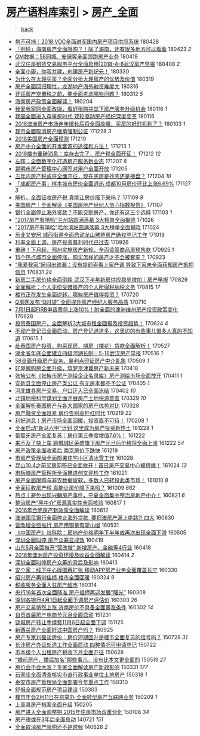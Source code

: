 [房产语料库索引](../../README.md)  > [房产_全面](房产_全面.md)
====
> [back](../README.md)

- [势不可挡｜2018 VOC全面进军国内房产项目供应系统](http://jkwz.applinzi.com/ittc/7096990269985784843.html#%E5%8A%BF%E4%B8%8D%E5%8F%AF%E6%8C%A1%EF%BD%9C2018%C2%A0VOC%E5%85%A8%E9%9D%A2%E8%BF%9B%E5%86%9B%E5%9B%BD%E5%86%85%E6%88%BF%E4%BA%A7%E9%A1%B9%E7%9B%AE%E4%BE%9B%E5%BA%94%E7%B3%BB%E7%BB%9F) 180428  
- [「别慌」海南房产全面限购？！除了海南，还有很多地方可以看看](http://jkwz.applinzi.com/ittc/7095250667855938567.html#%E3%80%8C%E5%88%AB%E6%85%8C%E3%80%8D%E6%B5%B7%E5%8D%97%E6%88%BF%E4%BA%A7%E5%85%A8%E9%9D%A2%E9%99%90%E8%B4%AD%EF%BC%9F%EF%BC%81%E9%99%A4%E4%BA%86%E6%B5%B7%E5%8D%97%EF%BC%8C%E8%BF%98%E6%9C%89%E5%BE%88%E5%A4%9A%E5%9C%B0%E6%96%B9%E5%8F%AF%E4%BB%A5%E7%9C%8B%E7%9C%8B) 180423 *2* 
- [QM数据：58同城、安居客全面领跑房产业务](http://jkwz.applinzi.com/ittc/7093625779273597963.html#QM%E6%95%B0%E6%8D%AE%EF%BC%9A58%E5%90%8C%E5%9F%8E%E3%80%81%E5%AE%89%E5%B1%85%E5%AE%A2%E5%85%A8%E9%9D%A2%E9%A2%86%E8%B7%91%E6%88%BF%E4%BA%A7%E4%B8%9A%E5%8A%A1) 180419  
- [武汉住房租赁交易服务平台全面启用|2018-4-8武汉房产早报](http://jkwz.applinzi.com/ittc/7089518437384848401.html#%E6%AD%A6%E6%B1%89%E4%BD%8F%E6%88%BF%E7%A7%9F%E8%B5%81%E4%BA%A4%E6%98%93%E6%9C%8D%E5%8A%A1%E5%B9%B3%E5%8F%B0%E5%85%A8%E9%9D%A2%E5%90%AF%E7%94%A8%7C2018-4-8%E6%AD%A6%E6%B1%89%E6%88%BF%E4%BA%A7%E6%97%A9%E6%8A%A5) 180408 *2* 
- [全面小康，你我共建，创建房产新纪元！](http://jkwz.applinzi.com/ittc/7086232359055918096.html#%E5%85%A8%E9%9D%A2%E5%B0%8F%E5%BA%B7%EF%BC%8C%E4%BD%A0%E6%88%91%E5%85%B1%E5%BB%BA%EF%BC%8C%E5%88%9B%E5%BB%BA%E6%88%BF%E4%BA%A7%E6%96%B0%E7%BA%AA%E5%85%83%EF%BC%81) 180330  
- [为什么在大理买房？全面分析大理房产的优势及价值](http://jkwz.applinzi.com/ittc/7082215349061944337.html#%E4%B8%BA%E4%BB%80%E4%B9%88%E5%9C%A8%E5%A4%A7%E7%90%86%E4%B9%B0%E6%88%BF%EF%BC%9F%E5%85%A8%E9%9D%A2%E5%88%86%E6%9E%90%E5%A4%A7%E7%90%86%E6%88%BF%E4%BA%A7%E7%9A%84%E4%BC%98%E5%8A%BF%E5%8F%8A%E4%BB%B7%E5%80%BC) 180319  
- [房产全面回归理性，龙湖地产海外融资难度大](http://jkwz.applinzi.com/ittc/7081063271602062352.html#%E6%88%BF%E4%BA%A7%E5%85%A8%E9%9D%A2%E5%9B%9E%E5%BD%92%E7%90%86%E6%80%A7%EF%BC%8C%E9%BE%99%E6%B9%96%E5%9C%B0%E4%BA%A7%E6%B5%B7%E5%A4%96%E8%9E%8D%E8%B5%84%E9%9A%BE%E5%BA%A6%E5%A4%A7) 180316  
- [开征房产空置税之前，要全面考虑哪些问题？](http://jkwz.applinzi.com/ittc/7079562616962024464.html#%E5%BC%80%E5%BE%81%E6%88%BF%E4%BA%A7%E7%A9%BA%E7%BD%AE%E7%A8%8E%E4%B9%8B%E5%89%8D%EF%BC%8C%E8%A6%81%E5%85%A8%E9%9D%A2%E8%80%83%E8%99%91%E5%93%AA%E4%BA%9B%E9%97%AE%E9%A2%98%EF%BC%9F) 180312 *5* 
- [海南房产政策全面解读！](http://jkwz.applinzi.com/ittc/7066263506242765834.html#%E6%B5%B7%E5%8D%97%E6%88%BF%E4%BA%A7%E6%94%BF%E7%AD%96%E5%85%A8%E9%9D%A2%E8%A7%A3%E8%AF%BB%EF%BC%81) 180204  
- [我爱我家网全面改版，看好租购并举下房产服务升级机会](http://jkwz.applinzi.com/ittc/7059223800497832970.html#%E6%88%91%E7%88%B1%E6%88%91%E5%AE%B6%E7%BD%91%E5%85%A8%E9%9D%A2%E6%94%B9%E7%89%88%EF%BC%8C%E7%9C%8B%E5%A5%BD%E7%A7%9F%E8%B4%AD%E5%B9%B6%E4%B8%BE%E4%B8%8B%E6%88%BF%E4%BA%A7%E6%9C%8D%E5%8A%A1%E5%8D%87%E7%BA%A7%E6%9C%BA%E4%BC%9A) 180116 *1* 
- [我国全面进入存量房时代 双轮驱动房产经纪深度变革](http://jkwz.applinzi.com/ittc/7059220193803240454.html#%E6%88%91%E5%9B%BD%E5%85%A8%E9%9D%A2%E8%BF%9B%E5%85%A5%E5%AD%98%E9%87%8F%E6%88%BF%E6%97%B6%E4%BB%A3+%E5%8F%8C%E8%BD%AE%E9%A9%B1%E5%8A%A8%E6%88%BF%E4%BA%A7%E7%BB%8F%E7%BA%AA%E6%B7%B1%E5%BA%A6%E5%8F%98%E9%9D%A9) 180116  
- [2018澳洲房产市场连年增长后将全面放缓，买房的好时机到了？](http://jkwz.applinzi.com/ittc/7054353061835703307.html#2018%E6%BE%B3%E6%B4%B2%E6%88%BF%E4%BA%A7%E5%B8%82%E5%9C%BA%E8%BF%9E%E5%B9%B4%E5%A2%9E%E9%95%BF%E5%90%8E%E5%B0%86%E5%85%A8%E9%9D%A2%E6%94%BE%E7%BC%93%EF%BC%8C%E4%B9%B0%E6%88%BF%E7%9A%84%E5%A5%BD%E6%97%B6%E6%9C%BA%E5%88%B0%E4%BA%86%EF%BC%9F) 180103 *1* 
- [我市全面取消房产继承强制公证](http://jkwz.applinzi.com/ittc/7052215844451386384.html#%E6%88%91%E5%B8%82%E5%85%A8%E9%9D%A2%E5%8F%96%E6%B6%88%E6%88%BF%E4%BA%A7%E7%BB%A7%E6%89%BF%E5%BC%BA%E5%88%B6%E5%85%AC%E8%AF%81) 171228 *3* 
- [2018美国房产全面预测](http://jkwz.applinzi.com/ittc/7048812537733186577.html#2018%E7%BE%8E%E5%9B%BD%E6%88%BF%E4%BA%A7%E5%85%A8%E9%9D%A2%E9%A2%84%E6%B5%8B) 171219  
- [房产中介全面的开发客源的途径和方法！](http://jkwz.applinzi.com/ittc/7046609543902004241.html#%E6%88%BF%E4%BA%A7%E4%B8%AD%E4%BB%8B%E5%85%A8%E9%9D%A2%E7%9A%84%E5%BC%80%E5%8F%91%E5%AE%A2%E6%BA%90%E7%9A%84%E9%80%94%E5%BE%84%E5%92%8C%E6%96%B9%E6%B3%95%EF%BC%81) 171213 *1* 
- [2018楼市重磅消息：库存去完了，房产税全面开征！](http://jkwz.applinzi.com/ittc/7045750503605011472.html#2018%E6%A5%BC%E5%B8%82%E9%87%8D%E7%A3%85%E6%B6%88%E6%81%AF%EF%BC%9A%E5%BA%93%E5%AD%98%E5%8E%BB%E5%AE%8C%E4%BA%86%EF%BC%8C%E6%88%BF%E4%BA%A7%E7%A8%8E%E5%85%A8%E9%9D%A2%E5%BC%80%E5%BE%81%EF%BC%81) 171212 *12* 
- [左晖：全面数字化打造房产服务新业态](http://jkwz.applinzi.com/ittc/7044452476068037649.html#%E5%B7%A6%E6%99%96%EF%BC%9A%E5%85%A8%E9%9D%A2%E6%95%B0%E5%AD%97%E5%8C%96%E6%89%93%E9%80%A0%E6%88%BF%E4%BA%A7%E6%9C%8D%E5%8A%A1%E6%96%B0%E4%B8%9A%E6%80%81) 171207 *8* 
- [昆明市房产管理中心网签对用户全面开放](http://jkwz.applinzi.com/ittc/7043501127004324881.html#%E6%98%86%E6%98%8E%E5%B8%82%E6%88%BF%E4%BA%A7%E7%AE%A1%E7%90%86%E4%B8%AD%E5%BF%83%E7%BD%91%E7%AD%BE%E5%AF%B9%E7%94%A8%E6%88%B7%E5%85%A8%E9%9D%A2%E5%BC%80%E6%94%BE) 171205  
- [五年内房产税或将全面开征，现在买房是抄底还是接盘？](http://jkwz.applinzi.com/ittc/7043269526936880144.html#%E4%BA%94%E5%B9%B4%E5%86%85%E6%88%BF%E4%BA%A7%E7%A8%8E%E6%88%96%E5%B0%86%E5%85%A8%E9%9D%A2%E5%BC%80%E5%BE%81%EF%BC%8C%E7%8E%B0%E5%9C%A8%E4%B9%B0%E6%88%BF%E6%98%AF%E6%8A%84%E5%BA%95%E8%BF%98%E6%98%AF%E6%8E%A5%E7%9B%98%EF%BC%9F) 171204 *10* 
- [「成都房产事」样本城市房价全面退热 成都10月房价环比上涨6.69%](http://jkwz.applinzi.com/ittc/7040577183293113361.html#%E3%80%8C%E6%88%90%E9%83%BD%E6%88%BF%E4%BA%A7%E4%BA%8B%E3%80%8D%E6%A0%B7%E6%9C%AC%E5%9F%8E%E5%B8%82%E6%88%BF%E4%BB%B7%E5%85%A8%E9%9D%A2%E9%80%80%E7%83%AD+%E6%88%90%E9%83%BD10%E6%9C%88%E6%88%BF%E4%BB%B7%E7%8E%AF%E6%AF%94%E4%B8%8A%E6%B6%A86.69%25) 171127 *3* 
- [解析，全面征收房产税 真能让房价降下来吗？](http://jkwz.applinzi.com/ittc/7034082766591886352.html#%E8%A7%A3%E6%9E%90%EF%BC%8C%E5%85%A8%E9%9D%A2%E5%BE%81%E6%94%B6%E6%88%BF%E4%BA%A7%E7%A8%8E+%E7%9C%9F%E8%83%BD%E8%AE%A9%E6%88%BF%E4%BB%B7%E9%99%8D%E4%B8%8B%E6%9D%A5%E5%90%97%EF%BC%9F) 171109 *8* 
- [美国房产｜全面解读《美国房地产经纪人信心指数报告》](http://jkwz.applinzi.com/ittc/7033213459729220625.html#%E7%BE%8E%E5%9B%BD%E6%88%BF%E4%BA%A7%EF%BD%9C%E5%85%A8%E9%9D%A2%E8%A7%A3%E8%AF%BB%E3%80%8A%E7%BE%8E%E5%9B%BD%E6%88%BF%E5%9C%B0%E4%BA%A7%E7%BB%8F%E7%BA%AA%E4%BA%BA%E4%BF%A1%E5%BF%83%E6%8C%87%E6%95%B0%E6%8A%A5%E5%91%8A%E3%80%8B) 171107  
- [银行全面停止海外贷款？不能交割房产，你还有这三个选择](http://jkwz.applinzi.com/ittc/7031709550804206609.html#%E9%93%B6%E8%A1%8C%E5%85%A8%E9%9D%A2%E5%81%9C%E6%AD%A2%E6%B5%B7%E5%A4%96%E8%B4%B7%E6%AC%BE%EF%BC%9F%E4%B8%8D%E8%83%BD%E4%BA%A4%E5%89%B2%E6%88%BF%E4%BA%A7%EF%BC%8C%E4%BD%A0%E8%BF%98%E6%9C%89%E8%BF%99%E4%B8%89%E4%B8%AA%E9%80%89%E6%8B%A9) 171103 *1* 
- [&quot;2017房产有嘻哈&quot;兰州站圆满落幕 3大榜单全面揭晓](http://jkwz.applinzi.com/ittc/7028802625208845329.html#%26quot%3B2017%E6%88%BF%E4%BA%A7%E6%9C%89%E5%98%BB%E5%93%88%26quot%3B%E5%85%B0%E5%B7%9E%E7%AB%99%E5%9C%86%E6%BB%A1%E8%90%BD%E5%B9%95+3%E5%A4%A7%E6%A6%9C%E5%8D%95%E5%85%A8%E9%9D%A2%E6%8F%AD%E6%99%93) 171026  
- [&quot;2017房产有嘻哈&quot;哈尔滨站圆满落幕 3大榜单全面揭晓](http://jkwz.applinzi.com/ittc/7027788002586264592.html#%26quot%3B2017%E6%88%BF%E4%BA%A7%E6%9C%89%E5%98%BB%E5%93%88%26quot%3B%E5%93%88%E5%B0%94%E6%BB%A8%E7%AB%99%E5%9C%86%E6%BB%A1%E8%90%BD%E5%B9%95+3%E5%A4%A7%E6%A6%9C%E5%8D%95%E5%85%A8%E9%9D%A2%E6%8F%AD%E6%99%93) 171024  
- [乐业又安居 城西街道全面启动龙山雅苑房产确权登记工作](http://jkwz.applinzi.com/ittc/7026104794115212304.html#%E4%B9%90%E4%B8%9A%E5%8F%88%E5%AE%89%E5%B1%85+%E5%9F%8E%E8%A5%BF%E8%A1%97%E9%81%93%E5%85%A8%E9%9D%A2%E5%90%AF%E5%8A%A8%E9%BE%99%E5%B1%B1%E9%9B%85%E8%8B%91%E6%88%BF%E4%BA%A7%E7%A1%AE%E6%9D%83%E7%99%BB%E8%AE%B0%E5%B7%A5%E4%BD%9C) 171019  
- [利率全面上调，房产投资暴利时代已过去](http://jkwz.applinzi.com/ittc/7017731696303277073.html#%E5%88%A9%E7%8E%87%E5%85%A8%E9%9D%A2%E4%B8%8A%E8%B0%83%EF%BC%8C%E6%88%BF%E4%BA%A7%E6%8A%95%E8%B5%84%E6%9A%B4%E5%88%A9%E6%97%B6%E4%BB%A3%E5%B7%B2%E8%BF%87%E5%8E%BB) 170926  
- [重磅！下月起，邳州实施房产新规，全面监管商品房预售款](http://jkwz.applinzi.com/ittc/7017339631027356688.html#%E9%87%8D%E7%A3%85%EF%BC%81%E4%B8%8B%E6%9C%88%E8%B5%B7%EF%BC%8C%E9%82%B3%E5%B7%9E%E5%AE%9E%E6%96%BD%E6%88%BF%E4%BA%A7%E6%96%B0%E8%A7%84%EF%BC%8C%E5%85%A8%E9%9D%A2%E7%9B%91%E7%AE%A1%E5%95%86%E5%93%81%E6%88%BF%E9%A2%84%E5%94%AE%E6%AC%BE) 170925 *1* 
- [15个热点城市全面停涨，购买怎样的房产才不会被套牢？](http://jkwz.applinzi.com/ittc/7016623396035757073.html#15%E4%B8%AA%E7%83%AD%E7%82%B9%E5%9F%8E%E5%B8%82%E5%85%A8%E9%9D%A2%E5%81%9C%E6%B6%A8%EF%BC%8C%E8%B4%AD%E4%B9%B0%E6%80%8E%E6%A0%B7%E7%9A%84%E6%88%BF%E4%BA%A7%E6%89%8D%E4%B8%8D%E4%BC%9A%E8%A2%AB%E5%A5%97%E7%89%A2%EF%BC%9F) 170923  
- [“我爱我家”居间出疏漏：没有提前索看上家产调 导致下家未全面获知房产抵押信息](http://jkwz.applinzi.com/ittc/7008039496757806097.html#%E2%80%9C%E6%88%91%E7%88%B1%E6%88%91%E5%AE%B6%E2%80%9D%E5%B1%85%E9%97%B4%E5%87%BA%E7%96%8F%E6%BC%8F%EF%BC%9A%E6%B2%A1%E6%9C%89%E6%8F%90%E5%89%8D%E7%B4%A2%E7%9C%8B%E4%B8%8A%E5%AE%B6%E4%BA%A7%E8%B0%83+%E5%AF%BC%E8%87%B4%E4%B8%8B%E5%AE%B6%E6%9C%AA%E5%85%A8%E9%9D%A2%E8%8E%B7%E7%9F%A5%E6%88%BF%E4%BA%A7%E6%8A%B5%E6%8A%BC%E4%BF%A1%E6%81%AF) 170831 *24* 
- [新房二手房价格全面倒挂 武汉下半年新房供应稳步增加｜房产早报](http://jkwz.applinzi.com/ittc/7007157858603631632.html#%E6%96%B0%E6%88%BF%E4%BA%8C%E6%89%8B%E6%88%BF%E4%BB%B7%E6%A0%BC%E5%85%A8%E9%9D%A2%E5%80%92%E6%8C%82+%E6%AD%A6%E6%B1%89%E4%B8%8B%E5%8D%8A%E5%B9%B4%E6%96%B0%E6%88%BF%E4%BE%9B%E5%BA%94%E7%A8%B3%E6%AD%A5%E5%A2%9E%E5%8A%A0%EF%BD%9C%E6%88%BF%E4%BA%A7%E6%97%A9%E6%8A%A5) 170829  
- [全面解析：个人无偿受赠房产的个人所得税纳税义务](http://jkwz.applinzi.com/ittc/7002055179682448401.html#%E5%85%A8%E9%9D%A2%E8%A7%A3%E6%9E%90%EF%BC%9A%E4%B8%AA%E4%BA%BA%E6%97%A0%E5%81%BF%E5%8F%97%E8%B5%A0%E6%88%BF%E4%BA%A7%E7%9A%84%E4%B8%AA%E4%BA%BA%E6%89%80%E5%BE%97%E7%A8%8E%E7%BA%B3%E7%A8%8E%E4%B9%89%E5%8A%A1) 170815 *17* 
- [楼市正在发生全面逆转，哪些房产值得投资？](http://jkwz.applinzi.com/ittc/6992020038515950609.html#%E6%A5%BC%E5%B8%82%E6%AD%A3%E5%9C%A8%E5%8F%91%E7%94%9F%E5%85%A8%E9%9D%A2%E9%80%86%E8%BD%AC%EF%BC%8C%E5%93%AA%E4%BA%9B%E6%88%BF%E4%BA%A7%E5%80%BC%E5%BE%97%E6%8A%95%E8%B5%84%EF%BC%9F) 170720  
- [Q房网发布“Q时袋” 全面提升房产经纪人服务品质](http://jkwz.applinzi.com/ittc/6988666245858460677.html#Q%E6%88%BF%E7%BD%91%E5%8F%91%E5%B8%83%E2%80%9CQ%E6%97%B6%E8%A2%8B%E2%80%9D+%E5%85%A8%E9%9D%A2%E6%8F%90%E5%8D%87%E6%88%BF%E4%BA%A7%E7%BB%8F%E7%BA%AA%E4%BA%BA%E6%9C%8D%E5%8A%A1%E5%93%81%E8%B4%A8) 170710  
- [7月1日起FIRB申请费将上涨10%！附全面的澳洲维州房产投资政策变化](http://jkwz.applinzi.com/ittc/6984244829117481988.html#7%E6%9C%881%E6%97%A5%E8%B5%B7FIRB%E7%94%B3%E8%AF%B7%E8%B4%B9%E5%B0%86%E4%B8%8A%E6%B6%A810%25%EF%BC%81%E9%99%84%E5%85%A8%E9%9D%A2%E7%9A%84%E6%BE%B3%E6%B4%B2%E7%BB%B4%E5%B7%9E%E6%88%BF%E4%BA%A7%E6%8A%95%E8%B5%84%E6%94%BF%E7%AD%96%E5%8F%98%E5%8C%96) 170628  
- [投资泰国房产，全面解析3大城市租金回报及投资趋势！](http://jkwz.applinzi.com/ittc/6982537115987346436.html#%E6%8A%95%E8%B5%84%E6%B3%B0%E5%9B%BD%E6%88%BF%E4%BA%A7%EF%BC%8C%E5%85%A8%E9%9D%A2%E8%A7%A3%E6%9E%903%E5%A4%A7%E5%9F%8E%E5%B8%82%E7%A7%9F%E9%87%91%E5%9B%9E%E6%8A%A5%E5%8F%8A%E6%8A%95%E8%B5%84%E8%B6%8B%E5%8A%BF%EF%BC%81) 170624 *4* 
- [不动产登记已全面启动，房产登记道道多，这里边的有些事儿很多人真的不知道](http://jkwz.applinzi.com/ittc/6979526728484389893.html#%E4%B8%8D%E5%8A%A8%E4%BA%A7%E7%99%BB%E8%AE%B0%E5%B7%B2%E5%85%A8%E9%9D%A2%E5%90%AF%E5%8A%A8%EF%BC%8C%E6%88%BF%E4%BA%A7%E7%99%BB%E8%AE%B0%E9%81%93%E9%81%93%E5%A4%9A%EF%BC%8C%E8%BF%99%E9%87%8C%E8%BE%B9%E7%9A%84%E6%9C%89%E4%BA%9B%E4%BA%8B%E5%84%BF%E5%BE%88%E5%A4%9A%E4%BA%BA%E7%9C%9F%E7%9A%84%E4%B8%8D%E7%9F%A5%E9%81%93) 170615 *1* 
- [赴泰国房产投资，购买现房、期房（楼花）贷款全面解析！](http://jkwz.applinzi.com/ittc/6972336253121856517.html#%E8%B5%B4%E6%B3%B0%E5%9B%BD%E6%88%BF%E4%BA%A7%E6%8A%95%E8%B5%84%EF%BC%8C%E8%B4%AD%E4%B9%B0%E7%8E%B0%E6%88%BF%E3%80%81%E6%9C%9F%E6%88%BF%EF%BC%88%E6%A5%BC%E8%8A%B1%EF%BC%89%E8%B4%B7%E6%AC%BE%E5%85%A8%E9%9D%A2%E8%A7%A3%E6%9E%90%EF%BC%81) 170527  
- [湖北省年底全面建立四级河湖长制｜5-16武汉房产早报](http://jkwz.applinzi.com/ittc/6968177666422211589.html#%E6%B9%96%E5%8C%97%E7%9C%81%E5%B9%B4%E5%BA%95%E5%85%A8%E9%9D%A2%E5%BB%BA%E7%AB%8B%E5%9B%9B%E7%BA%A7%E6%B2%B3%E6%B9%96%E9%95%BF%E5%88%B6%EF%BD%9C5-16%E6%AD%A6%E6%B1%89%E6%88%BF%E4%BA%A7%E6%97%A9%E6%8A%A5) 170516 *1* 
- [58全面升级房产业务，暴利点印证房产中介乱象](http://jkwz.applinzi.com/ittc/6965683682319795204.html#58%E5%85%A8%E9%9D%A2%E5%8D%87%E7%BA%A7%E6%88%BF%E4%BA%A7%E4%B8%9A%E5%8A%A1%EF%BC%8C%E6%9A%B4%E5%88%A9%E7%82%B9%E5%8D%B0%E8%AF%81%E6%88%BF%E4%BA%A7%E4%B8%AD%E4%BB%8B%E4%B9%B1%E8%B1%A1) 170509 *1* 
- [好屋微购房全面升级，筑梦京津冀房产新未来](http://jkwz.applinzi.com/ittc/6957906458728465413.html#%E5%A5%BD%E5%B1%8B%E5%BE%AE%E8%B4%AD%E6%88%BF%E5%85%A8%E9%9D%A2%E5%8D%87%E7%BA%A7%EF%BC%8C%E7%AD%91%E6%A2%A6%E4%BA%AC%E6%B4%A5%E5%86%80%E6%88%BF%E4%BA%A7%E6%96%B0%E6%9C%AA%E6%9D%A5) 170418  
- [张掖公布《张掖市房产测绘企业名录库》房产测绘市场全面放开](http://jkwz.applinzi.com/ittc/6955204670921376772.html#%E5%BC%A0%E6%8E%96%E5%85%AC%E5%B8%83%E3%80%8A%E5%BC%A0%E6%8E%96%E5%B8%82%E6%88%BF%E4%BA%A7%E6%B5%8B%E7%BB%98%E4%BC%81%E4%B8%9A%E5%90%8D%E5%BD%95%E5%BA%93%E3%80%8B%E6%88%BF%E4%BA%A7%E6%B5%8B%E7%BB%98%E5%B8%82%E5%9C%BA%E5%85%A8%E9%9D%A2%E6%94%BE%E5%BC%80) 170411 *1* 
- [安新县全面停止房产类公证 有无房本都不予公证](http://jkwz.applinzi.com/ittc/6953022535649199109.html#%E5%AE%89%E6%96%B0%E5%8E%BF%E5%85%A8%E9%9D%A2%E5%81%9C%E6%AD%A2%E6%88%BF%E4%BA%A7%E7%B1%BB%E5%85%AC%E8%AF%81+%E6%9C%89%E6%97%A0%E6%88%BF%E6%9C%AC%E9%83%BD%E4%B8%8D%E4%BA%88%E5%85%AC%E8%AF%81) 170405 *1* 
- [河北雄县房产交易、户口迁入已全面冻结](http://jkwz.applinzi.com/ittc/6951927758182679557.html#%E6%B2%B3%E5%8C%97%E9%9B%84%E5%8E%BF%E6%88%BF%E4%BA%A7%E4%BA%A4%E6%98%93%E3%80%81%E6%88%B7%E5%8F%A3%E8%BF%81%E5%85%A5%E5%B7%B2%E5%85%A8%E9%9D%A2%E5%86%BB%E7%BB%93) 170402 *10* 
- [北镇地税科学谋划全面开展房产土地税源普查](http://jkwz.applinzi.com/ittc/6950429696603980805.html#%E5%8C%97%E9%95%87%E5%9C%B0%E7%A8%8E%E7%A7%91%E5%AD%A6%E8%B0%8B%E5%88%92%E5%85%A8%E9%9D%A2%E5%BC%80%E5%B1%95%E6%88%BF%E4%BA%A7%E5%9C%9F%E5%9C%B0%E7%A8%8E%E6%BA%90%E6%99%AE%E6%9F%A5) 170329 *10* 
- [全面解析泰国房产与各大国家的房产优势对比](http://jkwz.applinzi.com/ittc/6950046685672768517.html#%E5%85%A8%E9%9D%A2%E8%A7%A3%E6%9E%90%E6%B3%B0%E5%9B%BD%E6%88%BF%E4%BA%A7%E4%B8%8E%E5%90%84%E5%A4%A7%E5%9B%BD%E5%AE%B6%E7%9A%84%E6%88%BF%E4%BA%A7%E4%BC%98%E5%8A%BF%E5%AF%B9%E6%AF%94) 170328  
- [房产融资全面趋紧 房价告别高杆杠时代](http://jkwz.applinzi.com/ittc/6936401437847454725.html#%E6%88%BF%E4%BA%A7%E8%9E%8D%E8%B5%84%E5%85%A8%E9%9D%A2%E8%B6%8B%E7%B4%A7+%E6%88%BF%E4%BB%B7%E5%91%8A%E5%88%AB%E9%AB%98%E6%9D%86%E6%9D%A0%E6%97%B6%E4%BB%A3) 170219 *22* 
- [利好消息丨房产市场全面回暖，投资亟不可待！](http://jkwz.applinzi.com/ittc/6932315598238532612.html#%E5%88%A9%E5%A5%BD%E6%B6%88%E6%81%AF%E4%B8%A8%E6%88%BF%E4%BA%A7%E5%B8%82%E5%9C%BA%E5%85%A8%E9%9D%A2%E5%9B%9E%E6%9A%96%EF%BC%8C%E6%8A%95%E8%B5%84%E4%BA%9F%E4%B8%8D%E5%8F%AF%E5%BE%85%EF%BC%81) 170208 *1* 
- [全面启动“新马六甲”计划 这里成为房产投资新热土](http://jkwz.applinzi.com/ittc/6916829977432818692.html#%E5%85%A8%E9%9D%A2%E5%90%AF%E5%8A%A8%E2%80%9C%E6%96%B0%E9%A9%AC%E5%85%AD%E7%94%B2%E2%80%9D%E8%AE%A1%E5%88%92+%E8%BF%99%E9%87%8C%E6%88%90%E4%B8%BA%E6%88%BF%E4%BA%A7%E6%8A%95%E8%B5%84%E6%96%B0%E7%83%AD%E5%9C%9F) 161228 *1* 
- [葡萄牙房产全面复苏：房价第三季度增值7.6%！](http://jkwz.applinzi.com/ittc/6914504668704408580.html#%E8%91%A1%E8%90%84%E7%89%99%E6%88%BF%E4%BA%A7%E5%85%A8%E9%9D%A2%E5%A4%8D%E8%8B%8F%EF%BC%9A%E6%88%BF%E4%BB%B7%E7%AC%AC%E4%B8%89%E5%AD%A3%E5%BA%A6%E5%A2%9E%E5%80%BC7.6%25%EF%BC%81) 161222  
- [来不及了快上车 聊城城区荣盛旗下房产元旦后价格将全面上涨](http://jkwz.applinzi.com/ittc/6914487186333631493.html#%E6%9D%A5%E4%B8%8D%E5%8F%8A%E4%BA%86%E5%BF%AB%E4%B8%8A%E8%BD%A6+%E8%81%8A%E5%9F%8E%E5%9F%8E%E5%8C%BA%E8%8D%A3%E7%9B%9B%E6%97%97%E4%B8%8B%E6%88%BF%E4%BA%A7%E5%85%83%E6%97%A6%E5%90%8E%E4%BB%B7%E6%A0%BC%E5%B0%86%E5%85%A8%E9%9D%A2%E4%B8%8A%E6%B6%A8) 161222 *54* 
- [房产政策全面收紧后 南京房价下跌快](http://jkwz.applinzi.com/ittc/6913380376738530308.html#%E6%88%BF%E4%BA%A7%E6%94%BF%E7%AD%96%E5%85%A8%E9%9D%A2%E6%94%B6%E7%B4%A7%E5%90%8E+%E5%8D%97%E4%BA%AC%E6%88%BF%E4%BB%B7%E4%B8%8B%E8%B7%8C%E5%BF%AB) 161219  
- [市房产管理局全面部署住宅小区清冰雪工作](http://jkwz.applinzi.com/ittc/6893955503234745348.html#%E5%B8%82%E6%88%BF%E4%BA%A7%E7%AE%A1%E7%90%86%E5%B1%80%E5%85%A8%E9%9D%A2%E9%83%A8%E7%BD%B2%E4%BD%8F%E5%AE%85%E5%B0%8F%E5%8C%BA%E6%B8%85%E5%86%B0%E9%9B%AA%E5%B7%A5%E4%BD%9C) 161028  
- [昆山10.4之前买房网签已全面放开！首日房产交易中心被挤爆！](http://jkwz.applinzi.com/ittc/6892554267151303684.html#%E6%98%86%E5%B1%B110.4%E4%B9%8B%E5%89%8D%E4%B9%B0%E6%88%BF%E7%BD%91%E7%AD%BE%E5%B7%B2%E5%85%A8%E9%9D%A2%E6%94%BE%E5%BC%80%EF%BC%81%E9%A6%96%E6%97%A5%E6%88%BF%E4%BA%A7%E4%BA%A4%E6%98%93%E4%B8%AD%E5%BF%83%E8%A2%AB%E6%8C%A4%E7%88%86%EF%BC%81) 161024 *13* 
- [市板塘房产管理所全面推进创文迎检工作](http://jkwz.applinzi.com/ittc/6891527698358207492.html#%E5%B8%82%E6%9D%BF%E5%A1%98%E6%88%BF%E4%BA%A7%E7%AE%A1%E7%90%86%E6%89%80%E5%85%A8%E9%9D%A2%E6%8E%A8%E8%BF%9B%E5%88%9B%E6%96%87%E8%BF%8E%E6%A3%80%E5%B7%A5%E4%BD%9C) 161021  
- [房产全面限购与非农数据疲软，多数人已转投此类市场！](http://jkwz.applinzi.com/ittc/6887288771116008452.html#%E6%88%BF%E4%BA%A7%E5%85%A8%E9%9D%A2%E9%99%90%E8%B4%AD%E4%B8%8E%E9%9D%9E%E5%86%9C%E6%95%B0%E6%8D%AE%E7%96%B2%E8%BD%AF%EF%BC%8C%E5%A4%9A%E6%95%B0%E4%BA%BA%E5%B7%B2%E8%BD%AC%E6%8A%95%E6%AD%A4%E7%B1%BB%E5%B8%82%E5%9C%BA%EF%BC%81) 161010 *8* 
- [全面征收房产税 真能让房价降下来吗？](http://jkwz.applinzi.com/ittc/6886951794705433604.html#%E5%85%A8%E9%9D%A2%E5%BE%81%E6%94%B6%E6%88%BF%E4%BA%A7%E7%A8%8E+%E7%9C%9F%E8%83%BD%E8%AE%A9%E6%88%BF%E4%BB%B7%E9%99%8D%E4%B8%8B%E6%9D%A5%E5%90%97%EF%BC%9F) 161009 *662* 
- [热点丨避免出现兴麟房产事件，宁夏全面集中整治房地产中介！](http://jkwz.applinzi.com/ittc/6868951734801662980.html#%E7%83%AD%E7%82%B9%E4%B8%A8%E9%81%BF%E5%85%8D%E5%87%BA%E7%8E%B0%E5%85%B4%E9%BA%9F%E6%88%BF%E4%BA%A7%E4%BA%8B%E4%BB%B6%EF%BC%8C%E5%AE%81%E5%A4%8F%E5%85%A8%E9%9D%A2%E9%9B%86%E4%B8%AD%E6%95%B4%E6%B2%BB%E6%88%BF%E5%9C%B0%E4%BA%A7%E4%B8%AD%E4%BB%8B%EF%BC%81) 160821 *6* 
- [整治房产“黑中介”房源真实性全面核验](http://jkwz.applinzi.com/ittc/6867254268050015237.html#%E6%95%B4%E6%B2%BB%E6%88%BF%E4%BA%A7%E2%80%9C%E9%BB%91%E4%B8%AD%E4%BB%8B%E2%80%9D%E6%88%BF%E6%BA%90%E7%9C%9F%E5%AE%9E%E6%80%A7%E5%85%A8%E9%9D%A2%E6%A0%B8%E9%AA%8C) 160817 *1* 
- [2016年合肥房产新政策全面解读](http://jkwz.applinzi.com/ittc/6865384467035849733.html#2016%E5%B9%B4%E5%90%88%E8%82%A5%E6%88%BF%E4%BA%A7%E6%96%B0%E6%94%BF%E7%AD%96%E5%85%A8%E9%9D%A2%E8%A7%A3%E8%AF%BB) 160812  
- [澳洲国民银行全面停止海外贷款, 要把澳房产逼上绝路?! 四大](http://jkwz.applinzi.com/ittc/6849536122472104964.html#%E6%BE%B3%E6%B4%B2%E5%9B%BD%E6%B0%91%E9%93%B6%E8%A1%8C%E5%85%A8%E9%9D%A2%E5%81%9C%E6%AD%A2%E6%B5%B7%E5%A4%96%E8%B4%B7%E6%AC%BE%2C+%E8%A6%81%E6%8A%8A%E6%BE%B3%E6%88%BF%E4%BA%A7%E9%80%BC%E4%B8%8A%E7%BB%9D%E8%B7%AF%3F%21+%E5%9B%9B%E5%A4%A7) 160630  
- [营改增全面推行 房产用铜量有望小增](http://jkwz.applinzi.com/ittc/6838315343080326149.html#%E8%90%A5%E6%94%B9%E5%A2%9E%E5%85%A8%E9%9D%A2%E6%8E%A8%E8%A1%8C+%E6%88%BF%E4%BA%A7%E7%94%A8%E9%93%9C%E9%87%8F%E6%9C%89%E6%9C%9B%E5%B0%8F%E5%A2%9E) 160531  
- [《中国房产》社科院：房地产价格明年下半年或再次出现全面下滑](http://jkwz.applinzi.com/ittc/6828692074295460869.html#%E3%80%8A%E4%B8%AD%E5%9B%BD%E6%88%BF%E4%BA%A7%E3%80%8B%E7%A4%BE%E7%A7%91%E9%99%A2%EF%BC%9A%E6%88%BF%E5%9C%B0%E4%BA%A7%E4%BB%B7%E6%A0%BC%E6%98%8E%E5%B9%B4%E4%B8%8B%E5%8D%8A%E5%B9%B4%E6%88%96%E5%86%8D%E6%AC%A1%E5%87%BA%E7%8E%B0%E5%85%A8%E9%9D%A2%E4%B8%8B%E6%BB%91) 160505  
- [深圳全面叫停 房产众筹显成效](http://jkwz.applinzi.com/ittc/6822722327347201029.html#%E6%B7%B1%E5%9C%B3%E5%85%A8%E9%9D%A2%E5%8F%AB%E5%81%9C+%E6%88%BF%E4%BA%A7%E4%BC%97%E7%AD%B9%E6%98%BE%E6%88%90%E6%95%88) 160419  
- [山东5月全面推开“营改增” 新增房产、金融等4行业](http://jkwz.applinzi.com/ittc/6822472932005512196.html#%E5%B1%B1%E4%B8%9C5%E6%9C%88%E5%85%A8%E9%9D%A2%E6%8E%A8%E5%BC%80%E2%80%9C%E8%90%A5%E6%94%B9%E5%A2%9E%E2%80%9D+%E6%96%B0%E5%A2%9E%E6%88%BF%E4%BA%A7%E3%80%81%E9%87%91%E8%9E%8D%E7%AD%894%E8%A1%8C%E4%B8%9A) 160418  
- [2016年澳洲房产投资环境及收益全面解读](http://jkwz.applinzi.com/ittc/6820950558013654020.html#2016%E5%B9%B4%E6%BE%B3%E6%B4%B2%E6%88%BF%E4%BA%A7%E6%8A%95%E8%B5%84%E7%8E%AF%E5%A2%83%E5%8F%8A%E6%94%B6%E7%9B%8A%E5%85%A8%E9%9D%A2%E8%A7%A3%E8%AF%BB) 160414 *2* 
- [深圳全面叫停房产众筹的背后及影响](http://jkwz.applinzi.com/ittc/6820641589562967045.html#%E6%B7%B1%E5%9C%B3%E5%85%A8%E9%9D%A2%E5%8F%AB%E5%81%9C%E6%88%BF%E4%BA%A7%E4%BC%97%E7%AD%B9%E7%9A%84%E8%83%8C%E5%90%8E%E5%8F%8A%E5%BD%B1%E5%93%8D) 160413  
- [安个家：线下中心版图再扩张 移动APP房产业务全面覆盖长宁](http://jkwz.applinzi.com/ittc/6815404525443613700.html#%E5%AE%89%E4%B8%AA%E5%AE%B6%EF%BC%9A%E7%BA%BF%E4%B8%8B%E4%B8%AD%E5%BF%83%E7%89%88%E5%9B%BE%E5%86%8D%E6%89%A9%E5%BC%A0+%E7%A7%BB%E5%8A%A8APP%E6%88%BF%E4%BA%A7%E4%B8%9A%E5%8A%A1%E5%85%A8%E9%9D%A2%E8%A6%86%E7%9B%96%E9%95%BF%E5%AE%81) 160330  
- [绍兴房产再创佳绩 楼市全面回暖](http://jkwz.applinzi.com/ittc/6812815601533715461.html#%E7%BB%8D%E5%85%B4%E6%88%BF%E4%BA%A7%E5%86%8D%E5%88%9B%E4%BD%B3%E7%BB%A9+%E6%A5%BC%E5%B8%82%E5%85%A8%E9%9D%A2%E5%9B%9E%E6%9A%96) 160324 *9* 
- [税收服务全面入驻房产超市](http://jkwz.applinzi.com/ittc/6809326038777594884.html#%E7%A8%8E%E6%94%B6%E6%9C%8D%E5%8A%A1%E5%85%A8%E9%9D%A2%E5%85%A5%E9%A9%BB%E6%88%BF%E4%BA%A7%E8%B6%85%E5%B8%82) 160314  
- [央行16年首次全面降准 房产抵押再迎发展“曙光”](http://jkwz.applinzi.com/ittc/6807228324090741765.html#%E5%A4%AE%E8%A1%8C16%E5%B9%B4%E9%A6%96%E6%AC%A1%E5%85%A8%E9%9D%A2%E9%99%8D%E5%87%86+%E6%88%BF%E4%BA%A7%E6%8A%B5%E6%8A%BC%E5%86%8D%E8%BF%8E%E5%8F%91%E5%B1%95%E2%80%9C%E6%9B%99%E5%85%89%E2%80%9D) 160308  
- [深圳各银行4月1日起全面下调房产评估价](http://jkwz.applinzi.com/ittc/6805424246851372036.html#%E6%B7%B1%E5%9C%B3%E5%90%84%E9%93%B6%E8%A1%8C4%E6%9C%881%E6%97%A5%E8%B5%B7%E5%85%A8%E9%9D%A2%E4%B8%8B%E8%B0%83%E6%88%BF%E4%BA%A7%E8%AF%84%E4%BC%B0%E4%BB%B7) 160303 *26* 
- [房产交易悄然上涨 济南房价不具备全面暴涨条件](http://jkwz.applinzi.com/ittc/6805008026599687173.html#%E6%88%BF%E4%BA%A7%E4%BA%A4%E6%98%93%E6%82%84%E7%84%B6%E4%B8%8A%E6%B6%A8+%E6%B5%8E%E5%8D%97%E6%88%BF%E4%BB%B7%E4%B8%8D%E5%85%B7%E5%A4%87%E5%85%A8%E9%9D%A2%E6%9A%B4%E6%B6%A8%E6%9D%A1%E4%BB%B6) 160302 *14* 
- [自贡首届房产电商节元旦全面启动](http://jkwz.applinzi.com/ittc/6781886045515940868.html#%E8%87%AA%E8%B4%A1%E9%A6%96%E5%B1%8A%E6%88%BF%E4%BA%A7%E7%94%B5%E5%95%86%E8%8A%82%E5%85%83%E6%97%A6%E5%85%A8%E9%9D%A2%E5%90%AF%E5%8A%A8) 151231  
- [饶城房产转让手续费11月6日起全面下调](http://jkwz.applinzi.com/ittc/6768649619735315461.html#%E9%A5%B6%E5%9F%8E%E6%88%BF%E4%BA%A7%E8%BD%AC%E8%AE%A9%E6%89%8B%E7%BB%AD%E8%B4%B911%E6%9C%886%E6%97%A5%E8%B5%B7%E5%85%A8%E9%9D%A2%E4%B8%8B%E8%B0%83) 151125  
- [新西兰房产全面好过中国房产吗？](http://jkwz.applinzi.com/ittc/6745856110076134404.html#%E6%96%B0%E8%A5%BF%E5%85%B0%E6%88%BF%E4%BA%A7%E5%85%A8%E9%9D%A2%E5%A5%BD%E8%BF%87%E4%B8%AD%E5%9B%BD%E6%88%BF%E4%BA%A7%E5%90%97%EF%BC%9F) 150925  
- [房产专家刘磊谈房价：房价短期回升是楼市全面复苏的信号吗？](http://jkwz.applinzi.com/ittc/547650615350910185.html#%E6%88%BF%E4%BA%A7%E4%B8%93%E5%AE%B6%E5%88%98%E7%A3%8A%E8%B0%88%E6%88%BF%E4%BB%B7%EF%BC%9A%E6%88%BF%E4%BB%B7%E7%9F%AD%E6%9C%9F%E5%9B%9E%E5%8D%87%E6%98%AF%E6%A5%BC%E5%B8%82%E5%85%A8%E9%9D%A2%E5%A4%8D%E8%8B%8F%E7%9A%84%E4%BF%A1%E5%8F%B7%E5%90%97%EF%BC%9F) 150728 *31* 
- [长沙房产办证处遗工作全面启动 四种情况可申请登记](http://jkwz.applinzi.com/ittc/547650614976468635.html#%E9%95%BF%E6%B2%99%E6%88%BF%E4%BA%A7%E5%8A%9E%E8%AF%81%E5%A4%84%E9%81%97%E5%B7%A5%E4%BD%9C%E5%85%A8%E9%9D%A2%E5%90%AF%E5%8A%A8+%E5%9B%9B%E7%A7%8D%E6%83%85%E5%86%B5%E5%8F%AF%E7%94%B3%E8%AF%B7%E7%99%BB%E8%AE%B0) 150722  
- [市本级个人出租房产税收下月全面开征](http://jkwz.applinzi.com/ittc/547650611427291128.html#%E5%B8%82%E6%9C%AC%E7%BA%A7%E4%B8%AA%E4%BA%BA%E5%87%BA%E7%A7%9F%E6%88%BF%E4%BA%A7%E7%A8%8E%E6%94%B6%E4%B8%8B%E6%9C%88%E5%85%A8%E9%9D%A2%E5%BC%80%E5%BE%81) 150628  
- [“婚前房产，婚后加名”那些事儿，没有比本文更全面的](http://jkwz.applinzi.com/ittc/547650611413168459.html#%E2%80%9C%E5%A9%9A%E5%89%8D%E6%88%BF%E4%BA%A7%EF%BC%8C%E5%A9%9A%E5%90%8E%E5%8A%A0%E5%90%8D%E2%80%9D%E9%82%A3%E4%BA%9B%E4%BA%8B%E5%84%BF%EF%BC%8C%E6%B2%A1%E6%9C%89%E6%AF%94%E6%9C%AC%E6%96%87%E6%9B%B4%E5%85%A8%E9%9D%A2%E7%9A%84) 150519 *27* 
- [房价会不会大涨？专家全面解读房产新政影响](http://jkwz.applinzi.com/ittc/547650611400755483.html#%E6%88%BF%E4%BB%B7%E4%BC%9A%E4%B8%8D%E4%BC%9A%E5%A4%A7%E6%B6%A8%EF%BC%9F%E4%B8%93%E5%AE%B6%E5%85%A8%E9%9D%A2%E8%A7%A3%E8%AF%BB%E6%88%BF%E4%BA%A7%E6%96%B0%E6%94%BF%E5%BD%B1%E5%93%8D) 150331 *177* 
- [石家庄全面清查核实市直行政事业单位土地房产](http://jkwz.applinzi.com/ittc/547650611396859333.html#%E7%9F%B3%E5%AE%B6%E5%BA%84%E5%85%A8%E9%9D%A2%E6%B8%85%E6%9F%A5%E6%A0%B8%E5%AE%9E%E5%B8%82%E7%9B%B4%E8%A1%8C%E6%94%BF%E4%BA%8B%E4%B8%9A%E5%8D%95%E4%BD%8D%E5%9C%9F%E5%9C%B0%E6%88%BF%E4%BA%A7) 150318 *1* 
- [泰安市房产管理局全面部署今年重点工作](http://jkwz.applinzi.com/ittc/547650611396781387.html#%E6%B3%B0%E5%AE%89%E5%B8%82%E6%88%BF%E4%BA%A7%E7%AE%A1%E7%90%86%E5%B1%80%E5%85%A8%E9%9D%A2%E9%83%A8%E7%BD%B2%E4%BB%8A%E5%B9%B4%E9%87%8D%E7%82%B9%E5%B7%A5%E4%BD%9C) 150310  
- [舒城全面规范房产项目建设](http://jkwz.applinzi.com/ittc/547650611394175040.html#%E8%88%92%E5%9F%8E%E5%85%A8%E9%9D%A2%E8%A7%84%E8%8C%83%E6%88%BF%E4%BA%A7%E9%A1%B9%E7%9B%AE%E5%BB%BA%E8%AE%BE) 150303  
- [楼市年会2月11日在京举办 全面转型房产互联网业务](http://jkwz.applinzi.com/ittc/547650611391715121.html#%E6%A5%BC%E5%B8%82%E5%B9%B4%E4%BC%9A2%E6%9C%8811%E6%97%A5%E5%9C%A8%E4%BA%AC%E4%B8%BE%E5%8A%9E+%E5%85%A8%E9%9D%A2%E8%BD%AC%E5%9E%8B%E6%88%BF%E4%BA%A7%E4%BA%92%E8%81%94%E7%BD%91%E4%B8%9A%E5%8A%A1) 150209 *1* 
- [上高县房产档案全面升级](http://jkwz.applinzi.com/ittc/547650611389696034.html#%E4%B8%8A%E9%AB%98%E5%8E%BF%E6%88%BF%E4%BA%A7%E6%A1%A3%E6%A1%88%E5%85%A8%E9%9D%A2%E5%8D%87%E7%BA%A7) 150205  
- [房产进入全面调整期 2015年住房市场双重分化](http://jkwz.applinzi.com/ittc/547650611387052856.html#%E6%88%BF%E4%BA%A7%E8%BF%9B%E5%85%A5%E5%85%A8%E9%9D%A2%E8%B0%83%E6%95%B4%E6%9C%9F+2015%E5%B9%B4%E4%BD%8F%E6%88%BF%E5%B8%82%E5%9C%BA%E5%8F%8C%E9%87%8D%E5%88%86%E5%8C%96) 150108 *34* 
- [房产税或在3年后全面启动](http://jkwz.applinzi.com/ittc/547650611367637103.html#%E6%88%BF%E4%BA%A7%E7%A8%8E%E6%88%96%E5%9C%A83%E5%B9%B4%E5%90%8E%E5%85%A8%E9%9D%A2%E5%90%AF%E5%8A%A8) 140721 *151* 
- [全面取消房产限购还不是时候](http://jkwz.applinzi.com/ittc/547650611368396457.html#%E5%85%A8%E9%9D%A2%E5%8F%96%E6%B6%88%E6%88%BF%E4%BA%A7%E9%99%90%E8%B4%AD%E8%BF%98%E4%B8%8D%E6%98%AF%E6%97%B6%E5%80%99) 140626 *2* 
